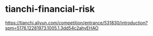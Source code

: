 # tianchi-financial-risk
https://tianchi.aliyun.com/competition/entrance/531830/introduction?spm=5176.12281973.1005.1.3dd54c2ahyEHAO
